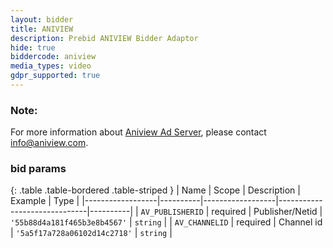 ```yaml
---
layout: bidder
title: ANIVIEW
description: Prebid ANIVIEW Bidder Adaptor
hide: true
biddercode: aniview
media_types: video
gdpr_supported: true
---
```


### Note:
For more information about [Aniview Ad Server](http://www.aniview.com/), please contact info@aniview.com.

### bid params

{: .table .table-bordered .table-striped }
| Name             | Scope    | Description      | Example                      | Type     |
|------------------|----------|------------------|------------------------------|----------|
| `AV_PUBLISHERID` | required | Publisher/Netid  | `'55b88d4a181f465b3e8b4567'` | `string` |
| `AV_CHANNELID`   | required | Channel id       | `'5a5f17a728a06102d14c2718'` | `string` |

